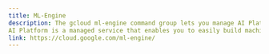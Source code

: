 ```yaml
---
title: ML-Engine
description: The gcloud ml-engine command group lets you manage AI Platform jobs and training models.
AI Platform is a managed service that enables you to easily build machine learning models, that work on any type of data, of any size. Create your model with the powerful TensorFlow framework that powers many Google products, from Google Photos to Google Cloud Speech.
link: https://cloud.google.com/ml-engine/
---
```

